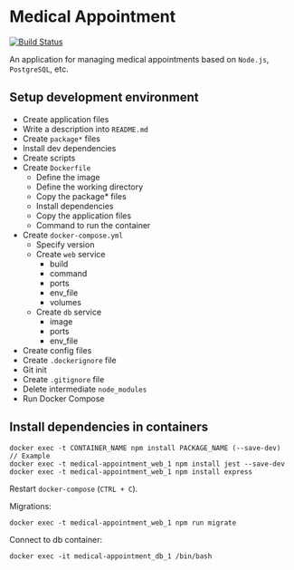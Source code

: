 # Medical Appointment 
[![Build Status](https://travis-ci.org/andresmunozit/medical-appointment.svg?branch=master)](https://travis-ci.org/andresmunozit/medical-appointment)

An application for managing medical appointments based on `Node.js`, `PostgreSQL`, etc.

## Setup development environment
- Create application files
- Write a description into `README.md`
- Create `package*` files
- Install dev dependencies
- Create scripts
- Create `Dockerfile`
    - Define the image
    - Define the working directory
    - Copy the package* files
    - Install dependencies
    - Copy the application files
    - Command to run the container
- Create `docker-compose.yml`
    - Specify version
    - Create `web` service
        - build
        - command
        - ports
        - env_file
        - volumes
    - Create `db` service
        - image
        - ports
        - env_file
- Create config files
- Create `.dockerignore` file
- Git init
- Create `.gitignore` file
- Delete intermediate `node_modules`
- Run Docker Compose

## Install dependencies in containers

```
docker exec -t CONTAINER_NAME npm install PACKAGE_NAME (--save-dev)
// Example
docker exec -t medical-appointment_web_1 npm install jest --save-dev
docker exec -t medical-appointment_web_1 npm install express
```

Restart `docker-compose` (`CTRL + C`).

Migrations:
```
docker exec -t medical-appointment_web_1 npm run migrate
```
Connect to db container:
```
docker exec -it medical-appointment_db_1 /bin/bash
```